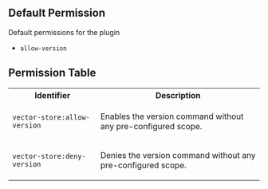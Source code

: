 ## Default Permission

Default permissions for the plugin

- `allow-version`

## Permission Table

<table>
<tr>
<th>Identifier</th>
<th>Description</th>
</tr>


<tr>
<td>

`vector-store:allow-version`

</td>
<td>

Enables the version command without any pre-configured scope.

</td>
</tr>

<tr>
<td>

`vector-store:deny-version`

</td>
<td>

Denies the version command without any pre-configured scope.

</td>
</tr>
</table>
